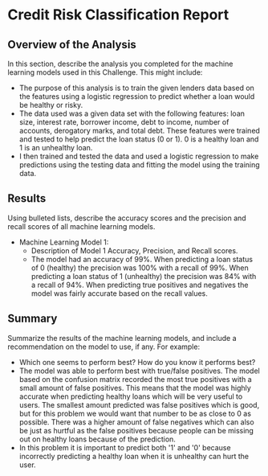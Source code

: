 # Credit Risk Classification Report

## Overview of the Analysis

In this section, describe the analysis you completed for the machine learning models used in this Challenge. This might include:

* The purpose of this analysis is to train the given lenders data based on the features using a logistic regression to predict whether a loan would be healthy or risky. 
* The data used was a given data set with the following features: loan size, interest rate, borrower income, debt to income, number of accounts, derogatory marks, and total debt. These features were trained and tested to help predict the loan status (0 or 1). 0 is a healthy loan and 1 is an unhealthy loan.
* I then trained and tested the data and used a logistic regression to make predictions using the testing data and fitting the model using the training data.
  
## Results

Using bulleted lists, describe the accuracy scores and the precision and recall scores of all machine learning models.

* Machine Learning Model 1:
    * Description of Model 1 Accuracy, Precision, and Recall scores.
    * The model had an accuracy of 99%. When predicting a loan status of 0 (healthy) the precision was 100% with a recall of 99%. When predicting a loan status of 1 (unhealthy) the precision was 84% with a recall of 94%. When predicting true positives and negatives the model was fairly accurate based on the recall values. 

## Summary

Summarize the results of the machine learning models, and include a recommendation on the model to use, if any. For example:

* Which one seems to perform best? How do you know it performs best?
* The model was able to perform best with true/false positives. The model based on the confusion matrix recorded the most true positives with a small amount of false positives. This means that the model was highly accurate when predicting healthy loans which will be very useful to users. The smallest amount predicted was false positives which is good, but for this problem we would want that number to be as close to 0 as possible. There was a higher amount of false negatives which can also be just as hurtful as the false positives because people can be missing out on healthy loans because of the prediction. 
* In this problem it is important to predict both '1' and '0' because incorrectly predicting a healthy loan when it is unhealthy can hurt the user. 

